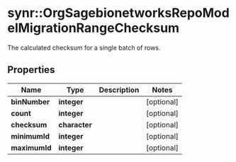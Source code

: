 # synr::OrgSagebionetworksRepoModelMigrationRangeChecksum

The calculated checksum for a single batch of rows.

## Properties
Name | Type | Description | Notes
------------ | ------------- | ------------- | -------------
**binNumber** | **integer** |  | [optional] 
**count** | **integer** |  | [optional] 
**checksum** | **character** |  | [optional] 
**minimumId** | **integer** |  | [optional] 
**maximumId** | **integer** |  | [optional] 


